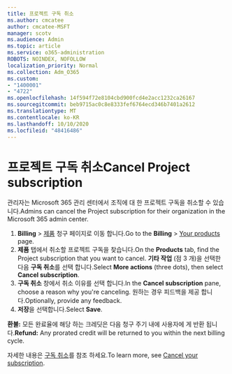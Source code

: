 ```yaml
---
title: 프로젝트 구독 취소
ms.author: cmcatee
author: cmcatee-MSFT
manager: scotv
ms.audience: Admin
ms.topic: article
ms.service: o365-administration
ROBOTS: NOINDEX, NOFOLLOW
localization_priority: Normal
ms.collection: Adm_O365
ms.custom:
- "1400001"
- "4722"
ms.openlocfilehash: 14f594f72e8104cbd900fcd4e2acc1232ca26167
ms.sourcegitcommit: beb9715ac0c8e8333fef6764ecd346b7401a2612
ms.translationtype: MT
ms.contentlocale: ko-KR
ms.lasthandoff: 10/10/2020
ms.locfileid: "48416486"
---
```

# <a name="cancel-project-subscription"></a><span data-ttu-id="a530a-102">프로젝트 구독 취소</span><span class="sxs-lookup"><span data-stu-id="a530a-102">Cancel Project subscription</span></span>

<span data-ttu-id="a530a-103">관리자는 Microsoft 365 관리 센터에서 조직에 대 한 프로젝트 구독을 취소할 수 있습니다.</span><span class="sxs-lookup"><span data-stu-id="a530a-103">Admins can cancel the Project subscription for their organization in the Microsoft 365 admin center.</span></span>

1. <span data-ttu-id="a530a-104">**Billing** \> [제품](https://go.microsoft.com/fwlink/p/?linkid=842054) 청구 페이지로 이동 합니다.</span><span class="sxs-lookup"><span data-stu-id="a530a-104">Go to the **Billing** \> [Your products](https://go.microsoft.com/fwlink/p/?linkid=842054) page.</span></span>
2. <span data-ttu-id="a530a-105">**제품** 탭에서 취소할 프로젝트 구독을 찾습니다.</span><span class="sxs-lookup"><span data-stu-id="a530a-105">On the **Products** tab, find the Project subscription that you want to cancel.</span></span> <span data-ttu-id="a530a-106">**기타 작업** (점 3 개)을 선택한 다음 **구독 취소**를 선택 합니다.</span><span class="sxs-lookup"><span data-stu-id="a530a-106">Select **More actions** (three dots), then select **Cancel subscription**.</span></span>
3. <span data-ttu-id="a530a-107">**구독 취소** 창에서 취소 이유를 선택 합니다.</span><span class="sxs-lookup"><span data-stu-id="a530a-107">In the **Cancel subscription** pane, choose a reason why you're canceling.</span></span> <span data-ttu-id="a530a-108">원하는 경우 피드백을 제공 합니다.</span><span class="sxs-lookup"><span data-stu-id="a530a-108">Optionally, provide any feedback.</span></span>
4. <span data-ttu-id="a530a-109">**저장**을 선택합니다.</span><span class="sxs-lookup"><span data-stu-id="a530a-109">Select **Save**.</span></span>

<span data-ttu-id="a530a-110">**환불:** 모든 완료율에 해당 하는 크레딧은 다음 청구 주기 내에 사용자에 게 반환 됩니다.</span><span class="sxs-lookup"><span data-stu-id="a530a-110">**Refund:** Any prorated credit will be returned to you within the next billing cycle.</span></span>

<span data-ttu-id="a530a-111">자세한 내용은 [구독 취소](https://docs.microsoft.com/microsoft-365/commerce/subscriptions/cancel-your-subscription)를 참조 하세요.</span><span class="sxs-lookup"><span data-stu-id="a530a-111">To learn more, see [Cancel your subscription](https://docs.microsoft.com/microsoft-365/commerce/subscriptions/cancel-your-subscription).</span></span>